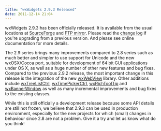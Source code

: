 ```yaml
---
title: "wxWidgets 2.9.3 Released"
date: 2011-12-14 21:04
---
```


wxWidgets 2.9.3 has been officially released. It is available from the usual
locations at [SourceForge][1] and [FTP mirror][2]. Please read the
[change log][3] if you're upgrading from a previous version. And please see
online documentation for more details.

<!--more-->

The 2.9 series brings many improvements compared to 2.8 series such as much
better and simpler to use support for Unicode and the new wxOSX/Cocoa port,
suitable for development of 64 bit GUI applications under OS X, as well as a
huge number of other new features and bug fixes. Compared to the previous 2.9.2
release, the most important change in this release is the integration of the
new [wxWebView][4] library. Other additions include [wxTreeListCtrl][5],
[wxTimePickerCtrl][6], [wxRichToolTip][7] and [wxBannerWindow][8] as well as
many incremental improvements and bug fixes to the existing classes.

While this is still officially a development release because some API details
are still not frozen, we believe that 2.9.3 can be used in production
environment, especially for the new projects for which (small) changes in
behaviour since 2.8 are not a problem. Give it a try and let us know what do
you think!

[1]: https://sourceforge.net/downloads/wxwindows/2.9.3/
[2]: ftp://ftp.wxwidgets.org/pub/2.9.3/
[3]: https://sourceforge.net/projects/wxwindows/files/2.9.3/changes.txt
[4]: https://docs.wxwidgets.org/trunk/group__group__class__webview.html
[5]: https://docs.wxwidgets.org/trunk/classwx_tree_list_ctrl.html
[6]: https://docs.wxwidgets.org/trunk/classwx_time_picker_ctrl.html
[7]: https://docs.wxwidgets.org/trunk/classwx_rich_tool_tip.html
[8]: https://docs.wxwidgets.org/trunk/classwx_banner_window.html